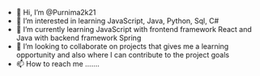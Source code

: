 - 👋 Hi, I’m @Purnima2k21
- 👀 I’m interested in learning JavaScript, Java, Python, Sql, C#
- 🌱 I’m currently learning JavaScript with frontend framework React and Java with backend framework Spring
- 💞️ I’m looking to collaborate on projects that gives me a learning opportunity and also where I can contribute to the project goals
- 📫 How to reach me .......

<!---
Purnima2k21/Purnima2k21 is a ✨ special ✨ repository because its `README.md` (this file) appears on your GitHub profile.
You can click the Preview link to take a look at your changes.
--->
